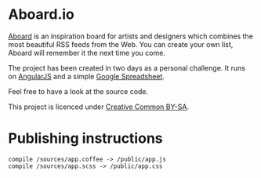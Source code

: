 # Aboard.io
[Aboard](http://aboard.io) is an inspiration board for artists and designers which combines the most beautiful RSS feeds from the Web. You can create your own list, Aboard will remember it the next time you come.

The project has been created in two days as a personal challenge. It runs on [AngularJS](http://angularjs.org) and a simple [Google Spreadsheet](https://docs.google.com/spreadsheet/ccc?key=0AnqTdoRZw_IRdHctX2RyQncwRVA0eWZsSERsdUxOT0E).

Feel free to have a look at the source code. 

This project is licenced under [Creative Common BY-SA](http://creativecommons.org/licenses/by-sa/3.0).

# Publishing instructions

    compile /sources/app.coffee -> /public/app.js
    compile /sources/app.scss -> /public/app.css
    
